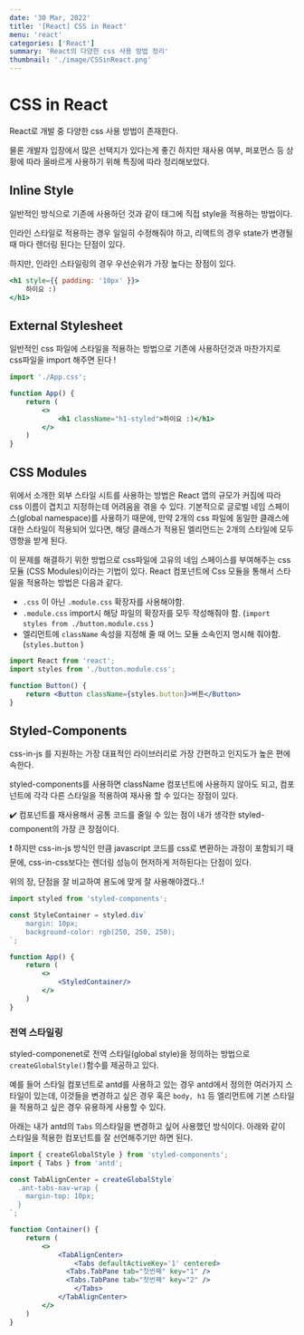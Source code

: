 ```yaml
---
date: '30 Mar, 2022'
title: '[React] CSS in React'
menu: 'react'
categories: ['React']
summary: 'React의 다양한 css 사용 방법 정리'
thumbnail: './image/CSSinReact.png'
---
```

# CSS in React

React로 개발 중 다양한 css 사용 방법이 존재한다.

물론 개발자 입장에서 많은 선택지가 있다는게 좋긴 하지만 재사용 여부, 퍼포먼스 등 상황에 따라 올바르게 사용하기 위해 특징에 따라 정리해보았다.

## lnline Style

일반적인 방식으로 기존에 사용하던 것과 같이 태그에 직접 style을 적용하는 방법이다. 

인라인 스타일로 적용하는 경우 일일히 수정해줘야 하고, 리액트의 경우 state가 변경될 때 마다 렌더링 된다는 단점이 있다.

하지만, 인라인 스타일링의 경우 우선순위가 가장 높다는 장점이 있다.

```jsx
<h1 style={{ padding: '10px' }}>
	하이요 :)
</h1>
```

## **External Stylesheet**

일반적인 css 파일에 스타일을 적용하는 방법으로 기존에 사용하던것과 마찬가지로 css파일을 import 해주면 된다 !

```jsx
import './App.css';

function App() {
	return (
		<>
			<h1 className="h1-styled">하이요 :)</h1>
		</>
	)
}

```

## **CSS Modules**

위에서 소개한 외부 스타일 시트를 사용하는 방법은 React 앱의 규모가 커짐에 따라 css 이름이 겹치고 지정하는데 어려움을 겪을 수 있다. 기본적으로 글로벌 네임 스페이스(global namespace)를 사용하기 때문에, 만약 2개의 css 파일에 동일한 클래스에 대한 스타일이 적용되어 있다면, 해당 클래스가 적용된 엘리먼드는 2개의 스타일에 모두 영향을 받게 된다.

이 문제를 해결하기 위한 방법으로 css파일에 고유의 네임 스페이스를 부여해주는 css 모듈 (CSS Modules)이라는 기법이 있다. React 컴포넌트에 Css 모듈을 통해서 스타일을 적용하는 방법은 다음과 같다.

- `.css` 이 아닌 `.module.css` 확장자를 사용해야함.
- `.module.css` import시 해당 파일의 확장자를 모두 작성해줘야 함. (`import styles from ./button.module.css` )
- 엘리먼트에 `className` 속성을 지정해 줄 때 어느 모듈 소속인지 명시해 줘야함. (`styles.button` )

```jsx
import React from 'react';
import styles from './button.module.css';

function Button() {
	return <Button className={styles.button}>버튼</Button>
}
```

## Styled-Components

css-in-js 를 지원하는 가장 대표적인 라이브러리로 가장 간편하고 인지도가 높은 편에 속한다.

styled-components를 사용하면 className 컴포넌트에 사용하지 않아도 되고, 컴포넌트에 각각 다른 스타일을 적용하여 재사용 할 수 있다는 장점이 있다.

✔️ 컴포넌트를 재사용해서 공통 코드를 줄일 수 있는 점이 내가 생각한 styled-component의 가장 큰 장점이다.

❗ 하지만 css-in-js 방식인 만큼 javascript 코드를 css로 변환하는 과정이 포함되기 때문에, css-in-css보다는 렌더링 성능이 현저하게 저하된다는 단점이 있다.

위의 장, 단점을 잘 비교하여 용도에 맞게 잘 사용해야겠다..!

```jsx
import styled from 'styled-components';

const StyleContainer = styled.div`
	margin: 10px;
	background-color: rgb(250, 250, 250);
`;

function App() {
	return (
		<>
			<StyledContainer/>
		</>
	)
}
```

### 전역 스타일링

styled-componenet로 전역 스타일(global style)을 정의하는 방법으로 `createGlobalStyle()`함수를 제공하고 있다.

예를 들어 스타일 컴포넌트로 antd를 사용하고 있는 경우 antd에서 정의한 여러가지 스타일이 있는데, 이것들을 변경하고 싶은 경우 혹은 `body, h1` 등 엘리먼트에 기본 스타일을 적용하고 싶은 경우 유용하게 사용할 수 있다.

아래는 내가 antd의 `Tabs` 의스타일을 변경하고 싶어 사용했던 방식이다. 아래와 같이 스타일을 적용한 컴포넌트를 잘 선언해주기만 하면 된다.

```jsx
import { createGlobalStyle } from 'styled-components';
import { Tabs } from 'antd';

const TabAlignCenter = createGlobalStyle`
  .ant-tabs-nav-wrap {
    margin-top: 10px;
  }
`;

function Container() {
	return (
		<>
			<TabAlignCenter>
				<Tabs defaultActiveKey='1' centered>
	          <Tabs.TabPane tab="첫번째" key="1" />
	          <Tabs.TabPane tab="첫번째" key="2" />
				</Tabs>
			</TabAlignCenter>
		</>
	)
}
```